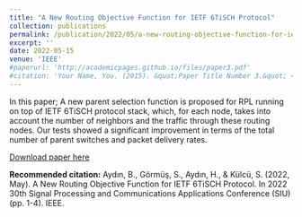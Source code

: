 ```yaml
---
title: "A New Routing Objective Function for IETF 6TiSCH Protocol"
collection: publications
permalink: /publication/2022/05/a-new-routing-objective-function-for-ietf-six-tisch-protocol
excerpt: ''
date: 2022-05-15
venue: 'IEEE'
#paperurl: 'http://academicpages.github.io/files/paper3.pdf'
#citation: 'Your Name, You. (2015). &quot;Paper Title Number 3.&quot; <i>Journal 1</i>. 1(3).'
---
```

In this paper; A new parent selection function is proposed for RPL running on top of IETF 6TiSCH protocol stack, which, for each node, takes into account the number of neighbors and the traffic through these routing nodes. Our tests showed a significant improvement in terms of the total number of parent switches and packet delivery rates.

[Download paper here](https://ieeexplore.ieee.org/document/9864711)

<b>Recommended citation:</b> Aydın, B., Görmüş, S., Aydın, H., & Külcü, S. (2022, May). A New Routing Objective Function for IETF 6TiSCH Protocol. In 2022 30th Signal Processing and Communications Applications Conference (SIU) (pp. 1-4). IEEE.